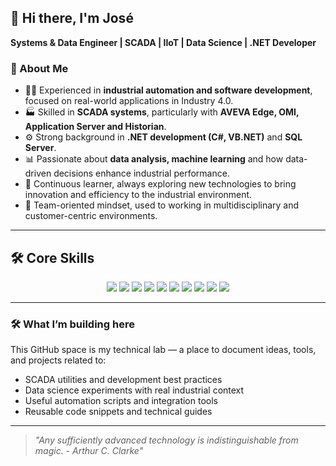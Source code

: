 ## 👋 Hi there, I'm José

**Systems & Data Engineer | SCADA | IIoT | Data Science | .NET Developer**

### 🚀 About Me

- 👨‍💻 Experienced in **industrial automation and software development**, focused on real-world applications in Industry 4.0.
- 🏭 Skilled in **SCADA systems**, particularly with **AVEVA Edge, OMI, Application Server and Historian**.
- ⚙️ Strong background in **.NET development (C#, VB.NET)** and **SQL Server**.
- 📊 Passionate about **data analysis, machine learning** and how data-driven decisions enhance industrial performance.
- 🧠 Continuous learner, always exploring new technologies to bring innovation and efficiency to the industrial environment.
- 🤝 Team-oriented mindset, used to working in multidisciplinary and customer-centric environments.

---

## 🛠️ Core Skills

<p align="center">
  <img src="https://img.shields.io/badge/SCADA%20Systems-00599C?style=for-the-badge" />
  <img src="https://img.shields.io/badge/AVEVA%20Edge%20%7C%20OMI%20%7C%20Historian-002654?style=for-the-badge" />
  <img src="https://img.shields.io/badge/Industrial%20IoT-006699?style=for-the-badge" />
  <img src="https://img.shields.io/badge/.NET%20(C%23%20%7C%20VB.NET)-512BD4?style=for-the-badge&logo=dotnet&logoColor=white" />
  <img src="https://img.shields.io/badge/C++-00599C?style=for-the-badge&logo=c%2B%2B&logoColor=white" />
  <img src="https://img.shields.io/badge/Python-3776AB?style=for-the-badge&logo=python&logoColor=white" />
  <img src="https://img.shields.io/badge/SQL%20Server-CC2927?style=for-the-badge&logo=microsoft-sql-server&logoColor=white" />
  <img src="https://img.shields.io/badge/Machine%20Learning-FF6F00?style=for-the-badge" />
  <img src="https://img.shields.io/badge/Data%20Analysis-4B8BBE?style=for-the-badge" />
  <img src="https://img.shields.io/badge/System%20Integration-0A66C2?style=for-the-badge" />
</p>

---

### 🛠 What I’m building here
This GitHub space is my technical lab — a place to document ideas, tools, and projects related to:
- SCADA utilities and development best practices
- Data science experiments with real industrial context
- Useful automation scripts and integration tools
- Reusable code snippets and technical guides

---

> _"Any sufficiently advanced technology is indistinguishable from magic. - Arthur C. Clarke"_
